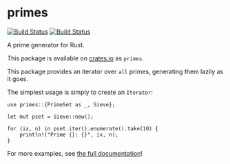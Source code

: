 primes
======

[![Build Status](https://travis-ci.org/wackywendell/primes.svg)](https://travis-ci.org/wackywendell/primes) [![Build Status](https://docs.rs/primes/badge.svg)](https://docs.rs/primes)

A prime generator for Rust.

This package is available on [crates.io](git@github.com:wackywendell/primes.git) as `primes`.

This package provides an iterator over `all` primes, generating them lazily as it goes.

The simplest usage is simply to create an `Iterator`:

```
use primes::{PrimeSet as _, Sieve};

let mut pset = Sieve::new();

for (ix, n) in pset.iter().enumerate().take(10) {
    println!("Prime {}: {}", ix, n);
}
```

For more examples, see  [the full documentation](http://wackywendell.github.io/primes)!
